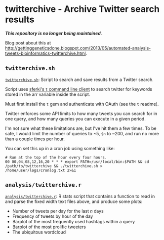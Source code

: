 # twitterchive - Archive Twitter search results

**_This repository is no longer being maintained._**
 
Blog post about this at <http://gettinggeneticsdone.blogspot.com/2013/05/automated-analysis-tweets-bioinformatics-twitterchive.html>.

## `twitterchive.sh`

[`twitterchive.sh`](twitterchive.sh): Script to search and save results from a Twitter search.

Script uses [sferki's `t` command line client](https://github.com/sferik/t) to search twitter for keywords stored in the arr variable inside the script.

Must first install the `t` gem and authenticate with OAuth (see the `t` readme).

Twitter enforces some API limits to how many tweets you can search for in one query, and how many queries you can execute in a given period.

I'm not sure what these limitations are, but I've hit them a few times. To be safe, I would limit the number of queries to ~5, `$n` to ~200, and run no more than a couple times per hour.

You can set this up in a cron job using something like:

```
# Run at the top of the hour every four hours. 
00 00,04,08,12,16,20 * * * export PATH=/usr/local/bin:$PATH && cd /path/to/twitterchive && ./twitterchive.sh > /home/user/logs/cronlog.txt 2>&1
```

## `analysis/twitterchive.r`

[`analysis/twitterchive.r`](analysis/twitterchive.r): R stats script that contains a function to read in and parse the fixed width text files above, and produce some plots:

* Number of tweets per day for the last *n* days
* Frequency of tweets by hour of the day
* Barplot of the most frequently used hashtags within a query
* Barplot of the most prolific tweeters
* The ubiquitous wordcloud
